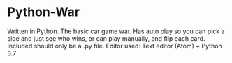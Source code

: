# Python-War
Written in Python. The basic car game war. Has auto play so you can pick a side and just see who wins, or can play manually, and flip each card. Included should only be a .py file. Editor used: Text editor (Atom) + Python 3.7
